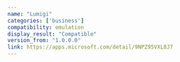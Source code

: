 ```yaml
---
name: "Lumigi"
categories: ['business']
compatibility: emulation
display_result: "Compatible"
version_from: "1.0.0.0"
link: https://apps.microsoft.com/detail/9NPZ95VXL8J7
---
```

